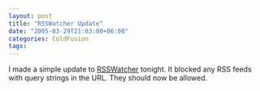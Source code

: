 ```yaml
---
layout: post
title: "RSSWatcher Update"
date: "2005-03-29T21:03:00+06:00"
categories: ColdFusion 
tags: 
---
```


I made a simple update to <a href="http://www.rsswatcher.com">RSSWatcher</a> tonight. It blocked any RSS feeds with query strings in the URL. They should now be allowed.
